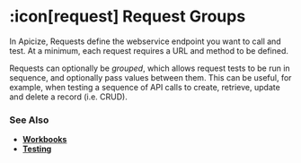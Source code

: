 # :icon[request] Request Groups
In Apicize, Requests define the webservice endpoint you want to call and test.  At a minimum, each request requires a URL and method to be defined.

Requests can optionally be *grouped*, which allows request tests to be run in sequence, and optionally pass values between them.  This can be useful, for example, when testing a sequence of API calls to create, retrieve, update and delete a record (i.e. CRUD).

### See Also

* [**Workbooks**](help:workbooks)
* [**Testing**](help:testing)
